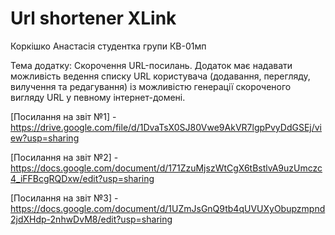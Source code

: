 # Url shortener XLink

Коркішко Анастасія 
студентка групи КВ-01мп

Тема додатку: Скорочення URL-посилань. Додаток має надавати можливість ведення списку URL користувача (додавання, перегляду, вилучення та редагування) із можливістю генерації скороченого вигляду URL у певному інтернет-домені. 

[Посилання на звіт №1] - https://drive.google.com/file/d/1DvaTsX0SJ80Vwe9AkVR7lgpPvyDdGSEj/view?usp=sharing

[Посилання на звіт №2] - https://docs.google.com/document/d/171ZzuMjszWtCgX6tBstlvA9uzUmczc4_iFFBcgRQDxw/edit?usp=sharing

[Посилання на звіт №3] - https://docs.google.com/document/d/1UZmJsGnQ9tb4qUVUXyObupzmpnd2jdXHdp-2nhwDvM8/edit?usp=sharing 